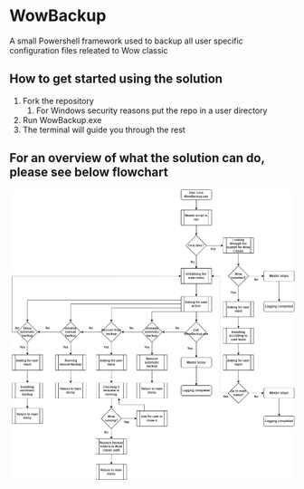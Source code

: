 # WowBackup
A small Powershell framework used to backup all user specific configuration files releated to Wow classic

## How to get started using the solution
1. Fork the repository
    1. For Windows security reasons put the repo in a user directory
2. Run WowBackup.exe
3. The terminal will guide you through the rest

## For an overview of what the solution can do, please see below flowchart
![Flowchart of WowBackup.exe](.\WowBackupFlowChart.png)
